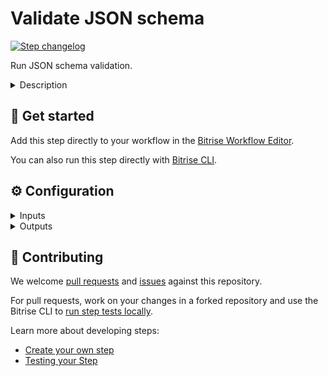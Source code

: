 # Validate JSON schema

[![Step changelog](https://shields.io/github/v/release/bitrise-steplib/steps-validate-json-schema?include_prereleases&label=changelog&color=blueviolet)](https://github.com/bitrise-steplib/steps-validate-json-schema/releases)

Run JSON schema validation.

<details>
<summary>Description</summary>

<nil>
</details>

## 🧩 Get started

Add this step directly to your workflow in the [Bitrise Workflow Editor](https://devcenter.bitrise.io/steps-and-workflows/steps-and-workflows-index/).

You can also run this step directly with [Bitrise CLI](https://github.com/bitrise-io/bitrise).

## ⚙️ Configuration

<details>
<summary>Inputs</summary>

| Key | Description | Flags | Default |
| --- | --- | --- | --- |
| `schema_url` | URL of the JSON schema to use.  Use `file://` prefix for local, while `http` prefix for remote schemas. | required |  |
| `yaml_path` | Path of the .yml file to validate. | required |  |
| `warning_patterns` | Mark the schema validation issues, matching any of the provided regexp patterns, as warning.  Provide a newline (\n) separated list of patterns. |  |  |
</details>

<details>
<summary>Outputs</summary>
There are no outputs defined in this step
</details>

## 🙋 Contributing

We welcome [pull requests](https://github.com/bitrise-steplib/steps-validate-json-schema/pulls) and [issues](https://github.com/bitrise-steplib/steps-validate-json-schema/issues) against this repository.

For pull requests, work on your changes in a forked repository and use the Bitrise CLI to [run step tests locally](https://devcenter.bitrise.io/bitrise-cli/run-your-first-build/).

Learn more about developing steps:

- [Create your own step](https://devcenter.bitrise.io/contributors/create-your-own-step/)
- [Testing your Step](https://devcenter.bitrise.io/contributors/testing-and-versioning-your-steps/)
